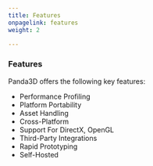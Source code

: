 ```yaml
---
title: Features
onpagelink: features
weight: 2

---
```


### **Features**

Panda3D offers the following key features:

*   Performance Profiling
*   Platform Portability
*   Asset Handling
*   Cross-Platform
*   Support For DirectX, OpenGL
*   Third-Party Integrations
*   Rapid Prototyping
*   Self-Hosted

 
